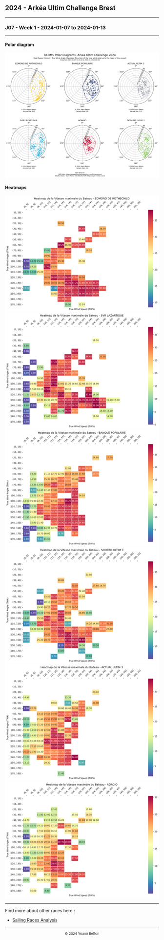## 2024 - Arkéa Ultim Challenge Brest

---

### J07 - Week 1 - 2024-01-07 to 2024-01-13

---

#### Polar diagram

<img src="/output/2024-ArkeaUltimChallenge/J07-Week1/polar_diagram.png?raw=true"/>

#### Heatmaps

<img src="/output/2024-ArkeaUltimChallenge/J07-Week1/EDMOND DE ROTHSCHILD_polar_heatmap.png?raw=true"/>

<img src="/output/2024-ArkeaUltimChallenge/J07-Week1/SVR LAZARTIGUE_polar_heatmap.png?raw=true"/>

<img src="/output/2024-ArkeaUltimChallenge/J07-Week1/BANQUE POPULAIRE_polar_heatmap.png?raw=true"/>

<img src="/output/2024-ArkeaUltimChallenge/J07-Week1/SODEBO ULTIM 3_polar_heatmap.png?raw=true"/>

<img src="/output/2024-ArkeaUltimChallenge/J07-Week1/ACTUAL ULTIM 3_polar_heatmap.png?raw=true"/>

<img src="/output/2024-ArkeaUltimChallenge/J07-Week1/ADAGIO_polar_heatmap.png?raw=true"/>

--- 

Find more about other races here :
  - [Sailing Races Analysis](/page/sailing-races-analysis)  
---

<div style="text-align: center">
  <p style="font-size:11px">&copy; 2024 Yoann Betton</p>
</div>